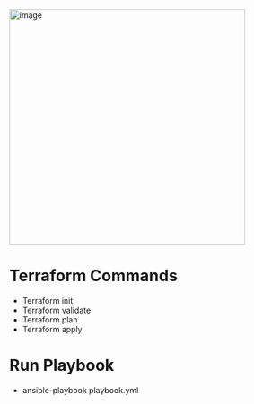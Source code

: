 <img width="420" alt="image" src="https://github.com/user-attachments/assets/d4861592-30c2-4875-bc70-4aba191ae234" />


# Terraform Commands
- Terraform init
- Terraform validate
- Terraform plan
- Terraform apply


# Run Playbook
- ansible-playbook playbook.yml
